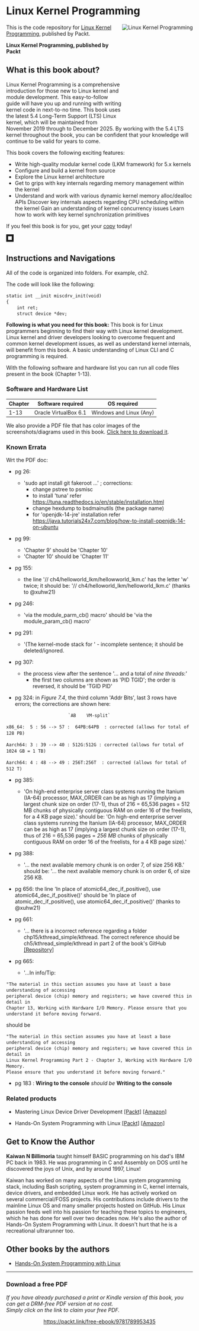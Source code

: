 


# Linux Kernel Programming

<a href="https://www.packtpub.com/product/linux-kernel-programming/9781789953435?utm_source=github&utm_medium=repository&utm_campaign=9781789953435"><img src="https://static.packt-cdn.com/products/9781789953435/cover/smaller" alt="Linux Kernel Programming" height="256px" align="right"></a>

This is the code repository for [Linux Kernel Programming](https://www.packtpub.com/product/linux-kernel-programming/9781789953435?utm_source=github&utm_medium=repository&utm_campaign=9781789953435), published by Packt.

**Linux Kernel Programming, published by Packt**

## What is this book about?
Linux Kernel Programming is a comprehensive introduction for those new to Linux kernel and module development. This easy-to-follow guide will have you up and running with writing kernel code in next-to-no time. This book uses the latest 5.4 Long-Term Support (LTS) Linux kernel, which will be maintained from November 2019 through to December 2025. By working with the 5.4 LTS kernel throughout the book, you can be confident that your knowledge will continue to be valid for years to come. 

This book covers the following exciting features:
* Write high-quality modular kernel code (LKM framework) for 5.x kernels
* Configure and build a kernel from source
* Explore the Linux kernel architecture
* Get to grips with key internals regarding memory management within the kernel
* Understand and work with various dynamic kernel memory alloc/dealloc APIs
Discover key internals aspects regarding CPU scheduling within the kernel
Gain an understanding of kernel concurrency issues
Learn how to work with key kernel synchronization primitives

If you feel this book is for you, get your [copy](https://www.amazon.com/dp/178995343X) today!

<a href="https://www.packtpub.com/?utm_source=github&utm_medium=banner&utm_campaign=GitHubBanner"><img src="https://raw.githubusercontent.com/PacktPublishing/GitHub/master/GitHub.png" 
alt="https://www.packtpub.com/" border="5" /></a>

## Instructions and Navigations
All of the code is organized into folders. For example, ch2.

The code will look like the following:
```
static int __init miscdrv_init(void)
{
	int ret;
	struct device *dev;
```

**Following is what you need for this book:**
This book is for Linux programmers beginning to find their way with Linux kernel development. Linux kernel and driver developers looking to overcome frequent and common kernel development issues, as well as understand kernel internals, will benefit from this book. A basic understanding of Linux CLI and C programming is required.

With the following software and hardware list you can run all code files present in the book (Chapter 1-13).
### Software and Hardware List
| Chapter | Software required | OS required |
| -------- | ------------------------------------ | ----------------------------------- |
| 1-13 | Oracle VirtualBox 6.1 | Windows and Linux (Any) |

We also provide a PDF file that has color images of the screenshots/diagrams used in this book. [Click here to download it](https://static.packt-cdn.com/downloads/9781789953435_ColorImages.pdf).

### Known Errata
Wrt the PDF doc:

- pg 26:
    - 'sudo apt install git fakeroot ...' ; corrections:
        - change pstree to psmisc
        - to install 'tuna' refer https://tuna.readthedocs.io/en/stable/installation.html 
        - change hexdump to bsdmainutils (the package name)
        - for 'openjdk-14-jre' installation refer https://java.tutorials24x7.com/blog/how-to-install-openjdk-14-on-ubuntu
- pg 99:
    - 'Chapter 9' should be 'Chapter 10'
    - 'Chapter 10' should be 'Chapter 11'
- pg 155:
    - the line '// ch4/helloworld_lkm/hellowworld_lkm.c' has the letter 'w' twice; it should be:
     '// ch4/helloworld_lkm/helloworld_lkm.c'   (thanks to @xuhw21)
- pg 246:
    - 'via the module_parm_cb() macro' should be 'via the module_param_cb() macro'
- pg 291:
    - '(The kernel-mode stack for ' - incomplete sentence; it should be deleted/ignored.
- pg 307:
    - the process view after the sentence '...  and a total of *nine threads*:'
        - the first two columns are shown as 'PID  TGID'; the order is reversed, it should be 'TGID  PID'
- pg 324: in *Figure 7.4*, the third column 'Addr Bits', last 3 rows have errors; the corrections are shown here:

                          `AB    VM-split`

`x86_64:  5 : 56 --> 57 :  64PB:64PB  : corrected (allows for total of 128 PB)`

`Aarch64: 3 : 39 --> 40 : 512G:512G : corrected (allows for total of 1024 GB = 1 TB)`

`Aarch64: 4 : 48 --> 49 : 256T:256T  : corrected (allows for total of 512 T)`

- pg 385:
   - 'On high-end enterprise server class systems running the Itanium (IA-64) processor, MAX_ORDER can be as high as 17 (implying a
largest chunk size on order (17-1), thus of 216 = 65,536 pages = 512 MB chunks of physically contiguous RAM on order 16 of the freelists, for
a 4 KB page size).'
should be:
'On high-end enterprise server class systems running the Itanium (IA-64) processor, MAX_ORDER can be as high as 17 (implying a
largest chunk size on order (17-1), thus of 216 = 65,536 pages = *256 MB* chunks of physically contiguous RAM on order 16 of the freelists, for
a 4 KB page size).'

- pg 388:
    - '... the next available memory chunk is on order 7, of size 256 KB.' should be: '... the next available memory chunk is on order 6, of size 256 KB.

- pg 656: the line
  'In place of atomic64_dec_if_positive(), use atomic64_dec_if_positive()'
  should be
  'In place of atomic_dec_if_positive(), use atomic64_dec_if_positive()'
(thanks to @xuhw21)

- pg 661:
    - '... there is a incorrect reference regarding a folder chp15/kthread_simple/kthread. The correct reference should be ch5/kthread_simple/kthread in part 2 of the book's GitHub [[Repository]](https://github.com/PacktPublishing/Linux-Kernel-Programming-Part-2)

- pg 665:
    - '...In info/Tip: 
```
"The material in this section assumes you have at least a base understanding of accessing 
peripheral device (chip) memory and registers; we have covered this in detail in 
Chapter 13, Working with Hardware I/O Memory. Please ensure that you understand it before moving forward. 
```
should be
```
"The material in this section assumes you have at least a base understanding of accessing 
peripheral device (chip) memory and registers; we have covered this in detail in 
Linux Kernel Programming Part 2 - Chapter 3, Working with Hardware I/O Memory. 
Please ensure that you understand it before moving forward."
```
- pg 183 : **Wiring to the console** _should be_ **Writing to the console**

### Related products
* Mastering Linux Device Driver Development [[Packt]](https://www.packtpub.com/product/Mastering-Linux-Device-Driver-Development/9781789342048) [[Amazon]](https://www.amazon.com/Mastering-Linux-Device-Driver-Development/dp/178934204X)

* Hands-On System Programming with Linux [[Packt]](https://www.packtpub.com/in/networking-and-servers/hands-system-programming-linux?utm_source=github&utm_medium=repository&utm_campaign=9781788998475) [[Amazon]](https://www.amazon.com/Hands-System-Programming-Linux-programming-ebook/dp/B079RKKKJ7/ref=sr_1_1?dchild=1&keywords=Hands-On+System+Programming+with+Linux&qid=1614057025&s=books&sr=1-1)

## Get to Know the Author
**Kaiwan N Billimoria**
taught himself BASIC programming on his dad's IBM PC back in 1983. He was programming in C and Assembly on DOS until he discovered the joys of Unix, and by around 1997, Linux!

Kaiwan has worked on many aspects of the Linux system programming stack, including Bash scripting, system programming in C, kernel internals, device drivers, and embedded Linux work. He has actively worked on several commercial/FOSS projects. His contributions include drivers to the mainline Linux OS and many smaller projects hosted on GitHub. His Linux passion feeds well into his passion for teaching these topics to engineers, which he has done for well over two decades now. He's also the author of Hands-On System Programming with Linux. It doesn't hurt that he is a recreational ultrarunner too.

## Other books by the authors
* [Hands-On System Programming with Linux](https://www.packtpub.com/in/networking-and-servers/hands-system-programming-linux?utm_source=github&utm_medium=repository&utm_campaign=9781788998475)
  
* * * * 
### Download a free PDF

 <i>If you have already purchased a print or Kindle version of this book, you can get a DRM-free PDF version at no cost.<br>Simply click on the link to claim your free PDF.</i>
<p align="center"> <a href="https://packt.link/free-ebook/9781789953435">https://packt.link/free-ebook/9781789953435 </a> </p>

